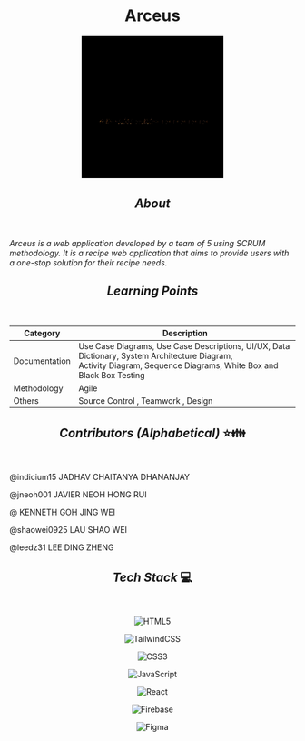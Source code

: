 # <div align="center">**Arceus** </div>

<p align="center">


<img src="/arceus-app/src/assets/arceus.gif" width="250" height="250"/>
</p>



## <div align="center"> *About* </div>
<br />

*Arceus is a web application developed by a team of 5 using SCRUM methodology. It is a recipe web application that aims to provide users with a one-stop solution for their recipe needs.*



## <div align="center"> *Learning Points* </div>

<br />

| Category       | Description |
|----------------|-------------|
| Documentation  | Use Case Diagrams, Use Case Descriptions, UI/UX, Data Dictionary, System Architecture Diagram, <br/> Activity Diagram, Sequence Diagrams, White Box and Black Box Testing |
| Methodology    |   Agile         |
| Others | Source Control , Teamwork , Design |


## <div align="center"> *Contributors (Alphabetical)* :star::family: </div>

<br />

<p >
 <p  >@indicium15 JADHAV CHAITANYA DHANANJAY   </p>
 <p >@jneoh001 JAVIER NEOH HONG RUI  </p> 
 <p >@ KENNETH GOH JING WEI </p> 
 <p >@shaowei0925 LAU SHAO WEI  </p> 
 <p >@leedz31 LEE DING ZHENG  </p> 
</p>


## <div align ="center">*Tech Stack* :computer: </div>

<br />

<div align ="center">

  ![HTML5](https://img.shields.io/badge/html5-%23E34F26.svg?style=for-the-badge&logo=html5&logoColor=white) <br/>
  
   ![TailwindCSS](https://img.shields.io/badge/tailwindcss-%2338B2AC.svg?style=for-the-badge&logo=tailwind-css&logoColor=white)
   
   ![CSS3](https://img.shields.io/badge/css3-%231572B6.svg?style=for-the-badge&logo=css3&logoColor=white)
   
   ![JavaScript](https://img.shields.io/badge/javascript-%23323330.svg?style=for-the-badge&logo=javascript&logoColor=%23F7DF1E)
   
   ![React](https://img.shields.io/badge/react-%2320232a.svg?style=for-the-badge&logo=react&logoColor=%2361DAFB)
   
   ![Firebase](https://img.shields.io/badge/firebase-%23039BE5.svg?style=for-the-badge&logo=firebase)
  
  ![Figma](https://img.shields.io/badge/figma-%23F24E1E.svg?style=for-the-badge&logo=figma&logoColor=white)
</div>
  
 

